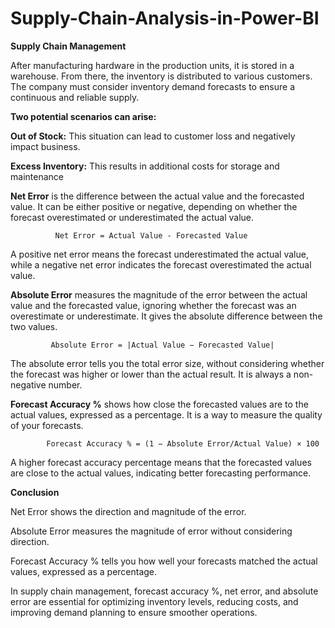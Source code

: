 # Supply-Chain-Analysis-in-Power-BI

**Supply Chain Management**

After manufacturing hardware in the production units, it is stored in a warehouse. From there, the inventory is distributed to various customers. The company must consider inventory demand forecasts to ensure a continuous and reliable supply.

**Two potential scenarios can arise:**

**Out of Stock:** This situation can lead to customer loss and negatively impact business.

**Excess Inventory:** This results in additional costs for storage and maintenance



**Net Error** is the difference between the actual value and the forecasted value. It can be either positive or negative, depending on whether the forecast overestimated or underestimated the actual value.

              Net Error = Actual Value - Forecasted Value
              
A positive net error means the forecast underestimated the actual value, while a negative net error indicates the forecast overestimated the actual value.



**Absolute Error** measures the magnitude of the error between the actual value and the forecasted value, ignoring whether the forecast was an overestimate or underestimate. It gives the absolute difference between the two values.

             Absolute Error = |Actual Value − Forecasted Value|
             
The absolute error tells you the total error size, without considering whether the forecast was higher or lower than the actual result. It is always a non-negative number.



**Forecast Accuracy %** shows how close the forecasted values are to the actual values, expressed as a percentage. It is a way to measure the quality of your forecasts.

            Forecast Accuracy % = (1 − Absolute Error/Actual Value) × 100
            
A higher forecast accuracy percentage means that the forecasted values are close to the actual values, indicating better forecasting performance.

**Conclusion**

Net Error shows the direction and magnitude of the error.

Absolute Error measures the magnitude of error without considering direction.

Forecast Accuracy % tells you how well your forecasts matched the actual values, expressed as a percentage.

In supply chain management, forecast accuracy %, net error, and absolute error are essential for optimizing inventory levels, reducing costs, and improving demand planning to ensure smoother operations.
